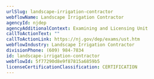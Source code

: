 ```yaml
---
urlSlug: landscape-irrigation-contractor
webflowName: Landscape Irrigation Contractor
agencyId: njdep
agencyAdditionalContext: Examining and Licensing Unit
callToActionText: ""
callToActionLink: https://nj.gov/dep/exams/ust.htm
webflowIndustry: Landscape Irrigation Contractor
divisionPhone: (609) 984-7834
id: landscape-irrigation-contractor
webflowId: 5f77290d8e9f87815a6859b5
licenseCertificationClassification: CERTIFICATION
---
```

